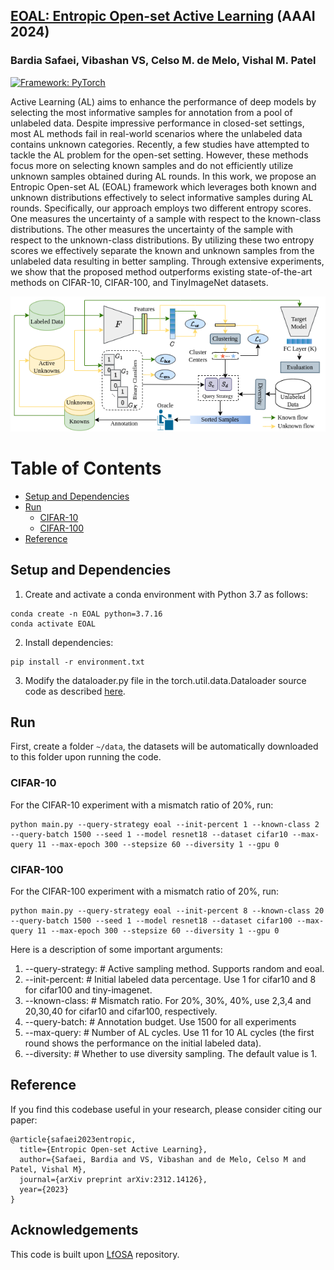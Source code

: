 ## [EOAL: Entropic Open-set Active Learning](https://arxiv.org/abs/2312.14126) (AAAI 2024)
### Bardia Safaei, Vibashan VS, Celso M. de Melo, Vishal M. Patel
[![Framework: PyTorch](https://img.shields.io/badge/Framework-PyTorch-orange.svg)](https://pytorch.org/)

Active Learning (AL) aims to enhance the performance of deep models by selecting the most informative samples for annotation from a pool of unlabeled data. Despite impressive performance in closed-set settings, most AL methods fail in real-world scenarios where the unlabeled data contains unknown categories. Recently, a few studies have attempted to tackle the AL problem for the open-set setting. However, these methods focus more on selecting known samples and do not efficiently utilize unknown samples obtained during AL rounds. In this work, we propose an Entropic Open-set AL (EOAL) framework which leverages both known and unknown distributions effectively to select informative samples during AL rounds. Specifically, our approach employs two different entropy scores. One measures the uncertainty of a sample with respect to the known-class distributions. The other measures the uncertainty of the sample with respect to the unknown-class distributions. By utilizing these two entropy scores we effectively separate the known and unknown samples from the unlabeled data resulting in better sampling. Through extensive experiments, we show that the proposed method outperforms existing state-of-the-art methods on CIFAR-10, CIFAR-100, and TinyImageNet datasets.

![framework](figures/framework.png)

Table of Contents
=================

   * [Setup and Dependencies](#setup-and-dependencies)
   * [Run](#run)
      * [CIFAR-10](#cifar-10)
      * [CIFAR-100](#cifar-100)
   * [Reference](#reference)

## Setup and Dependencies

1. Create and activate a conda environment with Python 3.7 as follows: 
```
conda create -n EOAL python=3.7.16
conda activate EOAL
```
2. Install dependencies: 
```
pip install -r environment.txt
``` 
3. Modify the dataloader.py file in the torch.util.data.Dataloader source code as described [here](https://github.com/ningkp/LfOSA/issues/4).
   
## Run 
First, create a folder `~/data`, the datasets will be automatically downloaded to this folder upon running the code.
### CIFAR-10
For the CIFAR-10 experiment with a mismatch ratio of 20%, run:

```
python main.py --query-strategy eoal --init-percent 1 --known-class 2 --query-batch 1500 --seed 1 --model resnet18 --dataset cifar10 --max-query 11 --max-epoch 300 --stepsize 60 --diversity 1 --gpu 0
```

### CIFAR-100

For the CIFAR-100 experiment with a mismatch ratio of 20%, run:

```
python main.py --query-strategy eoal --init-percent 8 --known-class 20 --query-batch 1500 --seed 1 --model resnet18 --dataset cifar100 --max-query 11 --max-epoch 300 --stepsize 60 --diversity 1 --gpu 0
```

Here is a description of some important arguments:
1. --query-strategy: # Active sampling method. Supports random and eoal.
2. --init-percent: # Initial labeled data percentage. Use 1 for cifar10 and 8 for cifar100 and tiny-imagenet.
3. --known-class: # Mismatch ratio. For 20%, 30%, 40%, use 2,3,4 and 20,30,40 for cifar10 and cifar100, respectively.
4. --query-batch: # Annotation budget. Use 1500 for all experiments
5. --max-query: # Number of AL cycles. Use 11 for 10 AL cycles (the first round shows the performance on the initial labeled data).
6. --diversity: # Whether to use diversity sampling. The default value is 1.
## Reference

If you find this codebase useful in your research, please consider citing our paper:
```
@article{safaei2023entropic,
  title={Entropic Open-set Active Learning},
  author={Safaei, Bardia and VS, Vibashan and de Melo, Celso M and Patel, Vishal M},
  journal={arXiv preprint arXiv:2312.14126},
  year={2023}
}
```

## Acknowledgements

This code is built upon [LfOSA](https://github.com/ningkp/LfOSA) repository.
